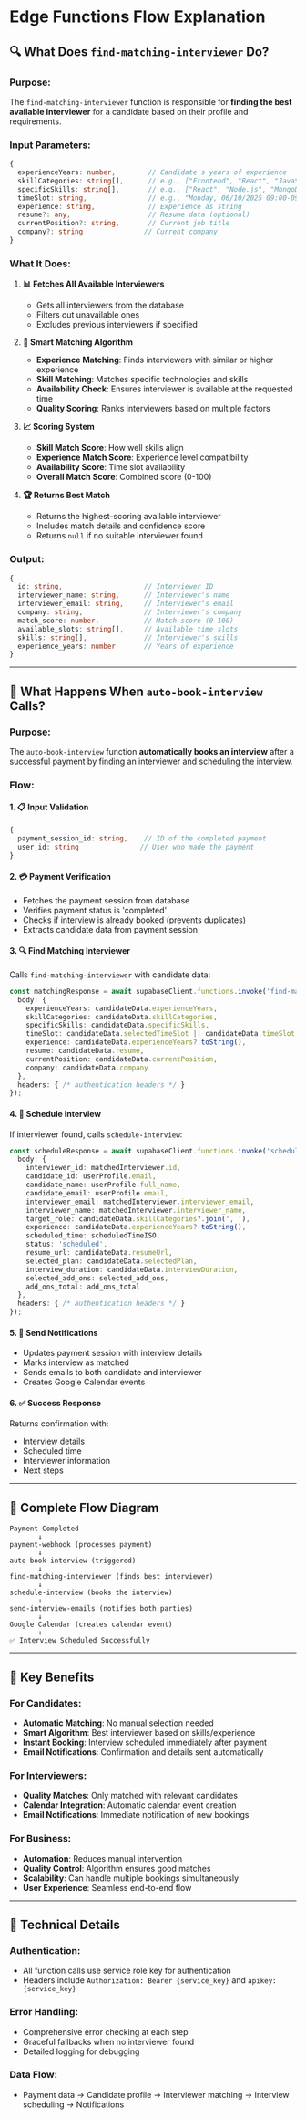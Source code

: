 # Edge Functions Flow Explanation

## 🔍 What Does `find-matching-interviewer` Do?

### Purpose:
The `find-matching-interviewer` function is responsible for **finding the best available interviewer** for a candidate based on their profile and requirements.

### Input Parameters:
```typescript
{
  experienceYears: number,        // Candidate's years of experience
  skillCategories: string[],      // e.g., ["Frontend", "React", "JavaScript"]
  specificSkills: string[],       // e.g., ["React", "Node.js", "MongoDB"]
  timeSlot: string,               // e.g., "Monday, 06/10/2025 09:00-09:30"
  experience: string,             // Experience as string
  resume?: any,                   // Resume data (optional)
  currentPosition?: string,       // Current job title
  company?: string               // Current company
}
```

### What It Does:

1. **📊 Fetches All Available Interviewers**
   - Gets all interviewers from the database
   - Filters out unavailable ones
   - Excludes previous interviewers if specified

2. **🎯 Smart Matching Algorithm**
   - **Experience Matching**: Finds interviewers with similar or higher experience
   - **Skill Matching**: Matches specific technologies and skills
   - **Availability Check**: Ensures interviewer is available at the requested time
   - **Quality Scoring**: Ranks interviewers based on multiple factors

3. **📈 Scoring System**
   - **Skill Match Score**: How well skills align
   - **Experience Match Score**: Experience level compatibility
   - **Availability Score**: Time slot availability
   - **Overall Match Score**: Combined score (0-100)

4. **🏆 Returns Best Match**
   - Returns the highest-scoring available interviewer
   - Includes match details and confidence score
   - Returns `null` if no suitable interviewer found

### Output:
```typescript
{
  id: string,                    // Interviewer ID
  interviewer_name: string,      // Interviewer's name
  interviewer_email: string,     // Interviewer's email
  company: string,               // Interviewer's company
  match_score: number,           // Match score (0-100)
  available_slots: string[],     // Available time slots
  skills: string[],              // Interviewer's skills
  experience_years: number       // Years of experience
}
```

---

## 🔄 What Happens When `auto-book-interview` Calls?

### Purpose:
The `auto-book-interview` function **automatically books an interview** after a successful payment by finding an interviewer and scheduling the interview.

### Flow:

#### 1. **📋 Input Validation**
```typescript
{
  payment_session_id: string,    // ID of the completed payment
  user_id: string               // User who made the payment
}
```

#### 2. **💳 Payment Verification**
- Fetches the payment session from database
- Verifies payment status is 'completed'
- Checks if interview is already booked (prevents duplicates)
- Extracts candidate data from payment session

#### 3. **🔍 Find Matching Interviewer**
Calls `find-matching-interviewer` with candidate data:
```typescript
const matchingResponse = await supabaseClient.functions.invoke('find-matching-interviewer', {
  body: {
    experienceYears: candidateData.experienceYears,
    skillCategories: candidateData.skillCategories,
    specificSkills: candidateData.specificSkills,
    timeSlot: candidateData.selectedTimeSlot || candidateData.timeSlot,
    experience: candidateData.experienceYears?.toString(),
    resume: candidateData.resume,
    currentPosition: candidateData.currentPosition,
    company: candidateData.company
  },
  headers: { /* authentication headers */ }
});
```

#### 4. **📅 Schedule Interview**
If interviewer found, calls `schedule-interview`:
```typescript
const scheduleResponse = await supabaseClient.functions.invoke('schedule-interview', {
  body: {
    interviewer_id: matchedInterviewer.id,
    candidate_id: userProfile.email,
    candidate_name: userProfile.full_name,
    candidate_email: userProfile.email,
    interviewer_email: matchedInterviewer.interviewer_email,
    interviewer_name: matchedInterviewer.interviewer_name,
    target_role: candidateData.skillCategories?.join(', '),
    experience: candidateData.experienceYears?.toString(),
    scheduled_time: scheduledTimeISO,
    status: 'scheduled',
    resume_url: candidateData.resumeUrl,
    selected_plan: candidateData.selectedPlan,
    interview_duration: candidateData.interviewDuration,
    selected_add_ons: selected_add_ons,
    add_ons_total: add_ons_total
  },
  headers: { /* authentication headers */ }
});
```

#### 5. **📧 Send Notifications**
- Updates payment session with interview details
- Marks interview as matched
- Sends emails to both candidate and interviewer
- Creates Google Calendar events

#### 6. **✅ Success Response**
Returns confirmation with:
- Interview details
- Scheduled time
- Interviewer information
- Next steps

---

## 🔄 Complete Flow Diagram

```
Payment Completed
       ↓
payment-webhook (processes payment)
       ↓
auto-book-interview (triggered)
       ↓
find-matching-interviewer (finds best interviewer)
       ↓
schedule-interview (books the interview)
       ↓
send-interview-emails (notifies both parties)
       ↓
Google Calendar (creates calendar event)
       ↓
✅ Interview Scheduled Successfully
```

---

## 🎯 Key Benefits

### For Candidates:
- **Automatic Matching**: No manual selection needed
- **Smart Algorithm**: Best interviewer based on skills/experience
- **Instant Booking**: Interview scheduled immediately after payment
- **Email Notifications**: Confirmation and details sent automatically

### For Interviewers:
- **Quality Matches**: Only matched with relevant candidates
- **Calendar Integration**: Automatic calendar event creation
- **Email Notifications**: Immediate notification of new bookings

### For Business:
- **Automation**: Reduces manual intervention
- **Quality Control**: Algorithm ensures good matches
- **Scalability**: Can handle multiple bookings simultaneously
- **User Experience**: Seamless end-to-end flow

---

## 🔧 Technical Details

### Authentication:
- All function calls use service role key for authentication
- Headers include `Authorization: Bearer {service_key}` and `apikey: {service_key}`

### Error Handling:
- Comprehensive error checking at each step
- Graceful fallbacks when no interviewer found
- Detailed logging for debugging

### Data Flow:
- Payment data → Candidate profile → Interviewer matching → Interview scheduling → Notifications
